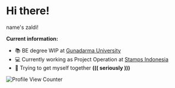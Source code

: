 # Hi there!

name's zaldi! 

**Current information:**
- 📚 BE degree WIP at [Gunadarma University](https://www.gunadarma.ac.id/)
- 💻 Currently working as Project Operation at [Stamps Indonesia](https://about.stamps.id/#stamps)
- 🔮 Trying to get myself together <b>((( seriously )))</b>

![Profile View Counter](https://komarev.com/ghpvc/?username=flzd)
